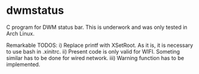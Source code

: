 # dwmstatus
C program for DWM status bar. This is underwork and was only tested in Arch Linux.  

Remarkable TODOS: 
i) Replace printf with XSetRoot. As it is, it is necessary to use bash in .xinitrc. 
ii) Present code is only valid for WIFI. Someting similar has to be done for wired network. 
iii) Warning function has to be implemented. 
